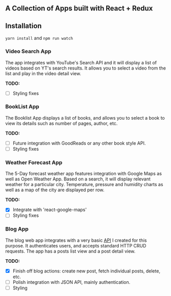 ## A Collection of Apps built with React + Redux

## Installation

`yarn install` and `npm run watch`

### Video Search App
The app integrates with YouTube's Search API and it will display a list of videos based on YT's search results. It allows you to select a video from the list and play in the video detail view. 

**TODO:** 
- [ ] Styling fixes

### BookList App
The Booklist App displays a list of books, and allows you to select a book to view its details such as number of pages, author, etc. 

**TODO:** 
- [ ] Future integration with GoodReads or any other book style API.
- [ ] Styling fixes

### Weather Forecast App
The 5-Day forecast weather app features integration with Google Maps as well as Open Weather App. Based on a search, it will display relevant weather  for a particular city. Temperature, pressure and humidity charts as well as a map of the city are displayed per row. 

**TODO:** 
- [x] Integrate with 'react-google-maps'
- [ ] Styling fixes

### Blog App
The blog web app integrates with a very basic [API](https://github.com/murielg/rest-api) I created for this purpose. It authenticates users, and accepts standard HTTP CRUD requests. The app has a posts list view and a post detail view. 

**TODO:**
- [x] Finish off blog actions: create new post, fetch individual posts, delete, etc.
- [ ] Polish integration with JSON API, mainly authentication.
- [ ] Styling
